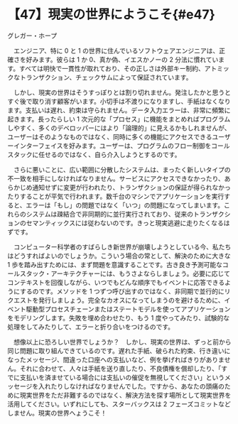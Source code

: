 # 【47】現実の世界にようこそ{#e47}

<div class="author">グレガー・ホープ</div>

　エンジニア、特に 0 と 1 の世界に住んでいるソフトウェアエンジニアは、正確さを好みます。彼らは 1 か 0、真か偽、イエスかノーの 2 分法に慣れています。すべては明快で一貫性が取れており、その正しさは外部キー制約、アトミックなトランザクション、チェックサムによって保証されています。

　しかし、現実の世界はそうすっぽりとは割り切れません。発注したかと思うとすぐ後で取り消す顧客がいます。小切手は不渡りになりますし、手紙はなくなります。支払いは遅れ、約束は守られません。データ入力エラーは、非常に頻繁に起きます。長ったらしい 1 次元的な「プロセス」に機能をまとめればプログラムしやすく、多くのデベロッパーにはより「論理的」に見えるかもしれませんが、ユーザーはそのようなものではなく、同時に多くの機能にアクセスできるユーザーインターフェイスを好みます。ユーザーは、プログラムのフロー制御をコールスタックに任せるのではなく、自ら介入しようとするのです。

　さらに悪いことに、広い範囲に分散したシステムは、まったく新しいタイプの不一致を相手にしなければなりません。サービスにアクセスできなかったり、あらかじめ通知せずに変更が行われたり、トランザクションの保証が得られなかったりすることが平気で行われます。数千台のマシンでアプリケーションを実行すると、エラーは「もし」の問題ではなく「いつ」の問題になってしまいます。これらのシステムは疎結合で非同期的に並行実行されており、従来のトランザクションのセマンティックスには従わないのです。きっと現実逃避に走りたくなるはずです。

　コンピューター科学者のすばらしき新世界が崩壊しようとしている今、私たちはどうすればよいのでしょうか。こういう場合の常として、解決のために大きな 1 歩を踏み出すためには、まず問題を意識することです。古き良き予測可能なコールスタック・アーキテクチャーには、もうさよならしましょう。必要に応じてコンテキストを回復しながら、いつでもどんな順序でもイベントに応答できるようにするのです。メソッドを 1 つずつ呼び出すのではなく、非同期で並行的にリクエストを発行しましょう。完全なカオスになってしまうのを避けるために、イベント駆動型プロセスチェーンまたはステートモデルを使ってアプリケーションをモデリングします。失敗を埋め合わせたり、もう 1 度やってみたり、試験的な処理をしてみたりして、エラーと折り合いをつけるのです。

　想像以上に恐ろしい世界でしょうか？　しかし、現実の世界は、ずっと前から同じ問題に取り組んできているのです。遅れた手紙、破られた約束、行き違いになったメッセージ、間違った口座への支払いなど、例を挙げればきりがありません。それに合わせて、人々は手紙を送り直したり、不良債権を償却したり、「すでに支払いを済ませている場合には支払いの催促を無視してください」というメッセージを入れたりしなければなりませんでした。ですから、あなたの頭痛のために現実世界をただ非難するのではなく、解決方法を探す場所として現実世界を活用してください。いずれにしても、スターバックスは 2 フェーズコミットなどしません。現実の世界へょうこそ！
